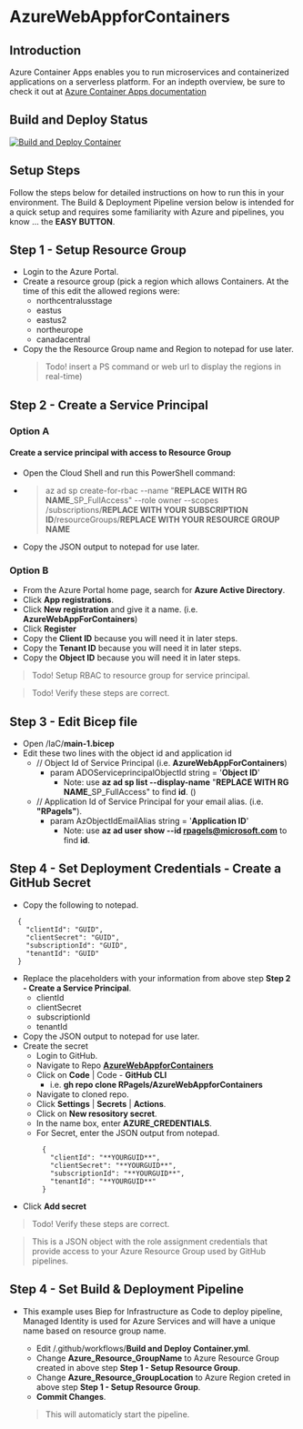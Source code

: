 # AzureWebAppforContainers

## Introduction
Azure Container Apps enables you to run microservices and containerized applications on a serverless platform.  For an indepth overview, be sure to check it out at [Azure Container Apps documentation](https://learn.microsoft.com/en-us/azure/container-apps/)

## Build and Deploy Status
[![Build and Deploy Container](https://github.com/RPagels/AzureWebAppforContainers/actions/workflows/Build%20and%20Deploy%20Container.yml/badge.svg)](https://github.com/RPagels/AzureWebAppforContainers/actions/workflows/Build%20and%20Deploy%20Container.yml)

## Setup Steps
Follow the steps below for detailed instructions on how to run this in your environment.  The Build & Deployment Pipeline version below is intended for a quick setup and requires some familiarity with Azure and pipelines, you know ... the **EASY BUTTON**.

## Step 1 - Setup Resource Group
  - Login to the Azure Portal.
  - Create a resource group (pick a region which allows Containers. At the time of this edit the allowed regions were:
      - northcentralusstage
      - eastus
      - eastus2
      - northeurope
      - canadacentral
  - Copy the the Resource Group name and Region to notepad for use later.
    > Todo! insert a PS command or web url to display the regions in real-time)

## Step 2 - Create a Service Principal
  ### Option A
  #### Create a service principal with access to Resource Group
  - Open the Cloud Shell and run this PowerShell command:
  - > az ad sp create-for-rbac --name "**REPLACE WITH RG NAME**_SP_FullAccess" --role owner --scopes /subscriptions/**REPLACE WITH YOUR SUBSCRIPTION ID**/resourceGroups/**REPLACE WITH YOUR RESOURCE GROUP NAME**

  - Copy the JSON output to notepad for use later.

  ### Option B
  - From the Azure Portal home page, search for **Azure Active Directory**.
  - Click **App registrations**.
  - Click **New registration** and give it a name. (i.e. **AzureWebAppForContainers**)
  - Click **Register**
  - Copy the **Client ID** because you will need it in later steps.
  - Copy the **Tenant ID** because you will need it in later steps.
  - Copy the **Object ID** because you will need it in later steps.
  > Todo! Setup RBAC to resource group for service principal.

  > Todo! Verify these steps are correct.

  ## Step 3 - Edit Bicep file
  - Open /IaC/**main-1.bicep**
  - Edit these two lines with the object id and application id
    - // Object Id of Service Principal (i.e. **AzureWebAppForContainers**)
      - param ADOServiceprincipalObjectId string = '**Object ID**'
         - Note: use **az ad sp list --display-name** "**REPLACE WITH RG NAME**_SP_FullAccess" to find **id**. ()
    - // Application Id of Service Principal for your email alias. (i.e. **"RPagels"**).
      - param AzObjectIdEmailAlias string = '**Application ID**'
        - Note: use **az ad user show --id rpagels@microsoft.com** to find **id**.

## Step 4 - Set Deployment Credentials - Create a GitHub Secret

  - Copy the following to notepad.
```
  {
    "clientId": "GUID",
    "clientSecret": "GUID",
    "subscriptionId": "GUID",
    "tenantId": "GUID"
  }
```

  - Replace the placeholders with your information from above step **Step 2 - Create a Service Principal**.
      - clientId
      - clientSecret
      - subscriptionId
      - tenantId
  - Copy the JSON output to notepad for use later.
  - Create the secret
    - Login to GitHub.
    - Navigate to Repo [**AzureWebAppforContainers**](https://github.com/RPagels/AzureWebAppforContainers)
    - Click on **Code** | Code - **GitHub CLI**
      - i.e. **gh repo clone RPagels/AzureWebAppforContainers**
    - Navigate to cloned repo.
    - Click **Settings** | **Secrets** | **Actions**.
    - Click on **New resository secret**.
    - In the name box, enter **AZURE_CREDENTIALS**.
    - For Secret, enter the JSON output from notepad.

```
        {
          "clientId": "**YOURGUID**",
          "clientSecret": "**YOURGUID**",
          "subscriptionId": "**YOURGUID**",
          "tenantId": "**YOURGUID**"
        }
```

  - Click **Add secret**

  > Todo! Verify these steps are correct.
  
> This is a JSON object with the role assignment credentials that provide access to your Azure Resource Group used by GitHub pipelines.

## Step 4 - Set Build & Deployment Pipeline

- This example uses Biep for Infrastructure as Code to deploy pipeline, Managed Identity is used for Azure Services and will have a unique name based on resource group name.

  - Edit /.github/workflows/**Build and Deploy Container.yml**.
  - Change **Azure_Resource_GroupName** to Azure Resource Group created in above step **Step 1 - Setup Resource Group**.
  - Change **Azure_Resource_GroupLocation** to Azure Region creted in above step **Step 1 - Setup Resource Group**.
  - **Commit Changes**.

  > This will automaticly start the pipeline.
